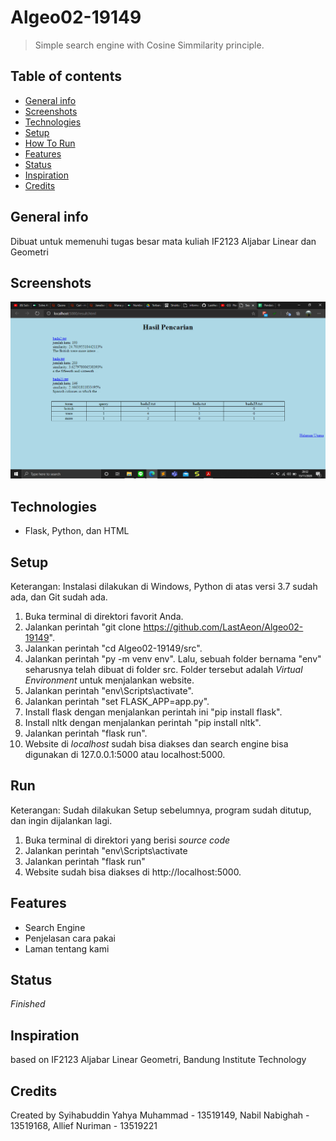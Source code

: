 # Algeo02-19149
> Simple search engine with Cosine Simmilarity principle.

## Table of contents
* [General info](#general-info)
* [Screenshots](#screenshots)
* [Technologies](#technologies)
* [Setup](#setup)
* [How To Run](#run)
* [Features](#features)
* [Status](#status)
* [Inspiration](#inspiration)
* [Credits](#credits)

## General info
Dibuat untuk memenuhi tugas besar mata kuliah IF2123 Aljabar Linear dan Geometri

## Screenshots
![Example screenshot](./screenshot.png)

## Technologies
* Flask, Python, dan HTML

## Setup
Keterangan: Instalasi dilakukan di Windows, Python di atas versi 3.7 sudah ada, dan Git sudah ada.
1. Buka terminal di direktori favorit Anda.
2. Jalankan perintah "git clone https://github.com/LastAeon/Algeo02-19149".
3. Jalankan perintah "cd Algeo02-19149/src".
4. Jalankan perintah "py -m venv env". Lalu, sebuah folder bernama "env" seharusnya telah dibuat di folder src. Folder tersebut adalah _Virtual Environment_ untuk menjalankan website.
5. Jalankan perintah "env\Scripts\activate".
6. Jalankan perintah "set FLASK_APP=app.py".
7. Install flask dengan menjalankan perintah ini "pip install flask".
8. Install nltk dengan menjalankan perintah "pip install nltk".
8. Jalankan perintah "flask run".
9. Website di _localhost_ sudah bisa diakses dan search engine bisa digunakan di 127.0.0.1:5000 atau localhost:5000.

## Run
Keterangan: Sudah dilakukan Setup sebelumnya, program sudah ditutup, dan ingin dijalankan lagi.
1. Buka terminal di direktori yang berisi _source code_
2. Jalankan perintah "env\Scripts\activate
3. Jalankan perintah "flask run"
4. Website sudah bisa diakses di http://localhost:5000.

## Features
* Search Engine
* Penjelasan cara pakai
* Laman tentang kami

## Status
_Finished_

## Inspiration
based on IF2123 Aljabar Linear Geometri, Bandung Institute Technology

## Credits
Created by Syihabuddin Yahya Muhammad - 13519149, Nabil Nabighah - 13519168, Allief Nuriman - 13519221
